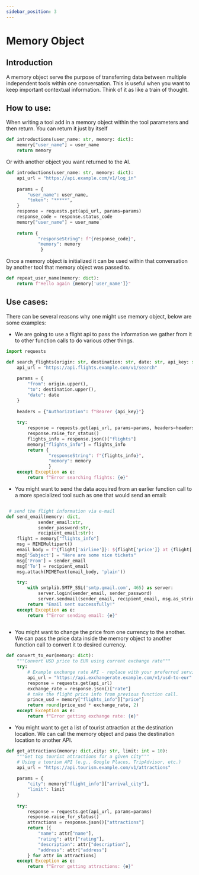 ```yaml
---
sidebar_position: 3
---
```


# Memory Object
## Introduction
A memory object serve the purpose of transferring data between multiple 
independent tools within one conversation. This is useful when you want to keep 
important contextual information. Think of it as like a train of thought.
## How to use:
When writing a tool add in a memory object within the tool parameters and then return.
You can return it just by itself
```python
def introductions(user_name: str, memory: dict):
    memory["user_name"] = user_name
    return memory
```
Or with another object you want returned to the AI.
```python
def introductions(user_name: str, memory: dict):
    api_url = "https://api.example.com/v1/log_in"
    
    params = {
        "user_name": user_name,
        "token": "*****",
    }
    response = requests.get(api_url, params=params)
    response_code = response.status_code
    memory["user_name"] = user_name
    
    return {
            "responseString": f"{response_code}",
            "memory": memory
             }
```
Once a memory object is initialized it can be used within that conversation by another tool that memory object was passed to.
```python
def repeat_user_name(memory: dict):
    return f"Hello again {memory['user_name']}"
```


## Use cases:
There can be several reasons why one might use memory object, below are some examples:
* We are going to use a flight api to pass the information we gather from it to other function calls to do various other things.
```python
import requests

def search_flights(origin: str, destination: str, date: str, api_key: str = "YOUR_API_KEY"):
    api_url = "https://api.flights.example.com/v1/search"
    
    params = {
        "from": origin.upper(),
        "to": destination.upper(),
        "date": date
    }
    
    headers = {"Authorization": f"Bearer {api_key}"}
    
    try:
        response = requests.get(api_url, params=params, headers=headers)
        response.raise_for_status()
        flights_info = response.json()["flights"]
        memory["flights_info"] = flights_info
        return {
                "responseString": f"{flights_info}",
                "memory": memory
                }
    except Exception as e:
        return f"Error searching flights: {e}"

``` 
* You might want to send the data acquired from an earlier function call to a more specialized tool such as one that would send an email:
```python

 # send the flight information via e-mail
def send_email(memory: dict,
            sender_email:str,
            sender_password:str,
            recipient_email:str):
    flight = memory["flights_info"]
    msg = MIMEMultipart()
    email_body = f"{flight['airline']}: ${flight['price']} at {flight['departure_time']}"
    msg['Subject'] = "Here are some nice tickets"
    msg['From'] = sender_email
    msg['To'] = recipient_email
    msg.attach(MIMEText(email_body, 'plain'))

    try:
        with smtplib.SMTP_SSL('smtp.gmail.com', 465) as server:
            server.login(sender_email, sender_password)
            server.sendmail(sender_email, recipient_email, msg.as_string())
        return "Email sent successfully!"
    except Exception as e:
        return f"Error sending email: {e}"
    
```
* You might want to change the price from one currency to the another. We can pass the price data inside the memory object to another function call to convert it to desired currency.
```python
def convert_to_eur(memory: dict):
    """Convert USD price to EUR using current exchange rate"""
    try:
        # Example exchange rate API - replace with your preferred service
        api_url = "https://api.exchangerate.example.com/v1/usd-to-eur"
        response = requests.get(api_url)
        exchange_rate = response.json()["rate"]
        # take the flight price info from previous function call.
        prince_usd = memory["flights_info"]["price"]
        return round(price_usd * exchange_rate, 2)
    except Exception as e:
        return f"Error getting exchange rate: {e}"
```

* You might want to get a list of tourist attraction at the destination location. We can call the memory object and pass the destination location to another API. 
```python
def get_attractions(memory: dict,city: str, limit: int = 10):
    """Get top tourist attractions for a given city"""
    # Using a tourism API (e.g., Google Places, TripAdvisor, etc.)
    api_url = "https://api.tourism.example.com/v1/attractions"
    
    params = {
        "city": memory["flight_info"]["arrival_city"],
        "limit": limit
    }
    
    try:
        response = requests.get(api_url, params=params)
        response.raise_for_status()
        attractions = response.json()["attractions"]
        return [{
            "name": attr["name"],
            "rating": attr["rating"],
            "description": attr["description"],
            "address": attr["address"]
        } for attr in attractions]
    except Exception as e:
        return f"Error getting attractions: {e}"
```
